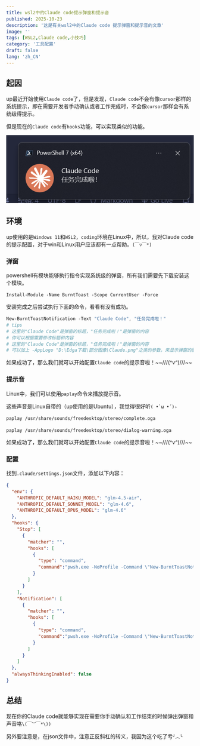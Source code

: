 ```yaml
---
title: wsl2中的Claude code提示弹窗和提示音
published: 2025-10-23
description: '这是有关wsl2中的Claude code 提示弹窗和提示音的文章'
image: ''
tags: [WSL2,Claude code,小技巧]
category: '工具配置'
draft: false 
lang: 'zh_CN'
---
```


## 起因

up最近开始使用`Claude code`了，但是发现，`Claude code`不会有像`cursor`那样的系统提示，即在需要开发者手动确认或者工作完成时，不会像`cursor`那样会有系统级得提示。

但是现在的`Claude code`有`hooks`功能，可以实现类似的功能。

![Claude code 提示](wsl2中的Claudecode提示弹窗和提示音/Claudecode弹窗.png)

## 环境

up使用的是`Windows 11`和`WSL2`，`coding`环境在Linux中，所以，我对Claude code的提示配置，对于win和Linux用户应该都有一点帮助。`(￣▽￣*)`

### 弹窗

powershell有模块能够执行指令实现系统级的弹窗，所有我们需要先下载安装这个模块。

```
Install-Module -Name BurntToast -Scope CurrentUser -Force
```

安装完成之后尝试执行下面的命令，看看有没有成功。

```powershell
New-BurntToastNotification -Text "Claude Code", "任务完成啦！"
# tips
# 这里的"Claude Code"是弹窗的标题，"任务完成啦！"是弹窗的内容
# 你可以根据需要修改标题和内容
# 这里的"Claude Code"是弹窗的标题，"任务完成啦！"是弹窗的内容
# 可以加上 -AppLogo "D:\Edga下载\部分图像\Claude.png"之类的参数，来显示弹窗的图标
```

如果成功了，那么我们就可以开始配置`Claude code`的提示音啦！~~///(^v^)/\/\/\~~

### 提示音

Linux中，我们可以使用`paplay`命令来播放提示音。

这些声音是Linux自带的（up使用的是Ubuntu），我觉得很好听`( •̀ ω •́ )✧`

```
paplay /usr/share/sounds/freedesktop/stereo/complete.oga

paplay /usr/share/sounds/freedesktop/stereo/dialog-warning.oga
```

如果成功了，那么我们就可以开始配置`Claude code`的提示音啦！~~///(^v^)/\/\/\~~

### 配置

找到`.claude/settings.json`文件，添加以下内容：

```json
{
  "env": {
    "ANTHROPIC_DEFAULT_HAIKU_MODEL": "glm-4.5-air",
    "ANTHROPIC_DEFAULT_SONNET_MODEL": "glm-4.6",
    "ANTHROPIC_DEFAULT_OPUS_MODEL": "glm-4.6"
  },
  "hooks": {
    "Stop": [
      {
        "matcher": "",
        "hooks": [
          {
            "type": "command",
            "command":"pwsh.exe -NoProfile -Command \"New-BurntToastNotification -Text 'Claude Code','任务完成啦！' -AppLogo 'D:\\Edga下载\\部分图像\\Claude.png'\" && paplay /usr/share/sounds/freedesktop/stereo/complete.oga"
          }
        ]
      }
    ],
    "Notification": [
      {
        "matcher": "",
        "hooks": [
          {
            "type": "command",
            "command":"pwsh.exe -NoProfile -Command \"New-BurntToastNotification -Text 'Claude Code','需要确认哦！' -AppLogo 'D:\\Edga下载\\部分图像\\Claude.png'\" && paplay /usr/share/sounds/freedesktop/stereo/dialog-warning.oga"
          }
        ]
      }
    ]
  },
  "alwaysThinkingEnabled": false
}
```

## 总结

现在你的Claude code就能够实现在需要你手动确认和工作结束的时候弹出弹窗和声音咯`\(￣︶￣*\))`

另外要注意是，在json文件中，注意正反斜杠的转义，我因为这个吃了亏`╯︿╰`